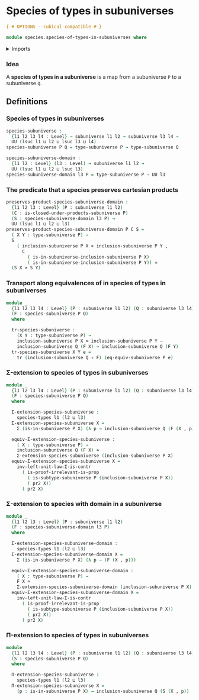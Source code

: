 # Species of types in subuniverses

```agda
{-# OPTIONS --cubical-compatible #-}

module species.species-of-types-in-subuniverses where
```

<details><summary>Imports</summary>

```agda
open import foundation.cartesian-product-types
open import foundation.dependent-pair-types
open import foundation.equivalences
open import foundation.function-types
open import foundation.propositions
open import foundation.subuniverses
open import foundation.transport-along-identifications
open import foundation.type-arithmetic-dependent-pair-types
open import foundation.universe-levels

open import species.species-of-types
```

</details>

### Idea

A **species of types in a subuniverse** is a map from a subuniverse `P` to a
subuniverse `Q`.

## Definitions

### Species of types in subuniverses

```agda
species-subuniverse :
  {l1 l2 l3 l4 : Level} → subuniverse l1 l2 → subuniverse l3 l4 →
  UU (lsuc l1 ⊔ l2 ⊔ lsuc l3 ⊔ l4)
species-subuniverse P Q = type-subuniverse P → type-subuniverse Q

species-subuniverse-domain :
  {l1 l2 : Level} (l3 : Level) → subuniverse l1 l2 →
  UU (lsuc l1 ⊔ l2 ⊔ lsuc l3)
species-subuniverse-domain l3 P = type-subuniverse P → UU l3
```

### The predicate that a species preserves cartesian products

```agda
preserves-product-species-subuniverse-domain :
  {l1 l2 l3 : Level} (P : subuniverse l1 l2)
  (C : is-closed-under-products-subuniverse P)
  (S : species-subuniverse-domain l3 P) →
  UU (lsuc l1 ⊔ l2 ⊔ l3)
preserves-product-species-subuniverse-domain P C S =
  ( X Y : type-subuniverse P) →
  S
    ( inclusion-subuniverse P X × inclusion-subuniverse P Y ,
      C
        ( is-in-subuniverse-inclusion-subuniverse P X)
        ( is-in-subuniverse-inclusion-subuniverse P Y)) ≃
  (S X × S Y)
```

### Transport along equivalences of in species of types in subuniverses

```agda
module _
  {l1 l2 l3 l4 : Level} (P : subuniverse l1 l2) (Q : subuniverse l3 l4)
  (F : species-subuniverse P Q)
  where

  tr-species-subuniverse :
    (X Y : type-subuniverse P) →
    inclusion-subuniverse P X ≃ inclusion-subuniverse P Y →
    inclusion-subuniverse Q (F X) → inclusion-subuniverse Q (F Y)
  tr-species-subuniverse X Y e =
    tr (inclusion-subuniverse Q ∘ F) (eq-equiv-subuniverse P e)
```

### Σ-extension to species of types in subuniverses

```agda
module _
  {l1 l2 l3 l4 : Level} (P : subuniverse l1 l2) (Q : subuniverse l3 l4)
  (F : species-subuniverse P Q)
  where

  Σ-extension-species-subuniverse :
    species-types l1 (l2 ⊔ l3)
  Σ-extension-species-subuniverse X =
    Σ (is-in-subuniverse P X) (λ p → inclusion-subuniverse Q (F (X , p)))

  equiv-Σ-extension-species-subuniverse :
    ( X : type-subuniverse P) →
    inclusion-subuniverse Q (F X) ≃
    Σ-extension-species-subuniverse (inclusion-subuniverse P X)
  equiv-Σ-extension-species-subuniverse X =
    inv-left-unit-law-Σ-is-contr
      ( is-proof-irrelevant-is-prop
        ( is-subtype-subuniverse P (inclusion-subuniverse P X))
        ( pr2 X))
      ( pr2 X)
```

### Σ-extension to species with domain in a subuniverse

```agda
module _
  {l1 l2 l3 : Level} (P : subuniverse l1 l2)
  (F : species-subuniverse-domain l3 P)
  where

  Σ-extension-species-subuniverse-domain :
    species-types l1 (l2 ⊔ l3)
  Σ-extension-species-subuniverse-domain X =
    Σ (is-in-subuniverse P X) (λ p → (F (X , p)))

  equiv-Σ-extension-species-subuniverse-domain :
    ( X : type-subuniverse P) →
    F X ≃
    Σ-extension-species-subuniverse-domain (inclusion-subuniverse P X)
  equiv-Σ-extension-species-subuniverse-domain X =
    inv-left-unit-law-Σ-is-contr
      ( is-proof-irrelevant-is-prop
        ( is-subtype-subuniverse P (inclusion-subuniverse P X))
        ( pr2 X))
      ( pr2 X)
```

### Π-extension to species of types in subuniverses

```agda
module _
  {l1 l2 l3 l4 : Level} (P : subuniverse l1 l2) (Q : subuniverse l3 l4)
  (S : species-subuniverse P Q)
  where

  Π-extension-species-subuniverse :
    species-types l1 (l2 ⊔ l3)
  Π-extension-species-subuniverse X =
    (p : is-in-subuniverse P X) → inclusion-subuniverse Q (S (X , p))
```
